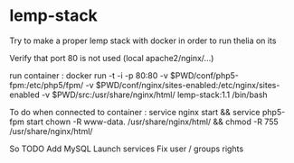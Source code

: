 # lemp-stack

Try to make a proper lemp stack with docker in order to run thelia on its

Verify that port 80 is not used (local apache2/nginx/...)

run container : 
docker run -t -i -p 80:80 -v $PWD/conf/php5-fpm:/etc/php5/fpm/ -v $PWD/conf/nginx/sites-enabled:/etc/nginx/sites-enabled -v $PWD/src:/usr/share/nginx/html/ lemp-stack:1.1 /bin/bash


To do when connected to container :
service nginx start && service php5-fpm start
chown -R www-data. /usr/share/nginx/html/ && chmod -R 755 /usr/share/nginx/html/


So TODO
Add MySQL
Launch services 
Fix user / groups rights

